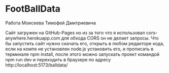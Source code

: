 # FootBallData
 
Работа Моисеева Тимофей Дмитриевича 

Сайт загружен на GitHub-Pages но из за того что я использовал cors-anywhere.herokuapp.com для обхода CORS он не делает запросы.
Что бы запустить сайт нужно скачать его, открыть в любом редакторе кода, если на компе не установлен node.js установить его, и прописать в терминале npm install, после этого можно запускать проект командой npm run dev и переходить в браузере по адресу http://localhost:5173/balldata/

